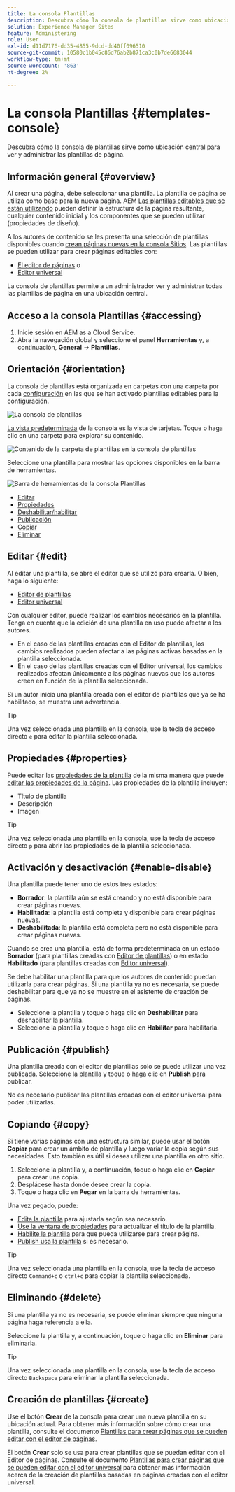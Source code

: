```yaml
---
title: La consola Plantillas
description: Descubra cómo la consola de plantillas sirve como ubicación central para ver y administrar las plantillas de página.
solution: Experience Manager Sites
feature: Administering
role: User
exl-id: d11d7176-dd35-4855-9dcd-dd40ff096510
source-git-commit: 10580c1b045c86d76ab2b871ca3c0b7de6683044
workflow-type: tm+mt
source-wordcount: '863'
ht-degree: 2%

---
```


# La consola Plantillas {#templates-console}

Descubra cómo la consola de plantillas sirve como ubicación central para ver y administrar las plantillas de página.

## Información general {#overview}

Al crear una página, debe seleccionar una plantilla. La plantilla de página se utiliza como base para la nueva página. AEM [Las plantillas editables que se están utilizando](/help/implementing/developing/components/templates.md) pueden definir la estructura de la página resultante, cualquier contenido inicial y los componentes que se pueden utilizar (propiedades de diseño).

A los autores de contenido se les presenta una selección de plantillas disponibles cuando [crean páginas nuevas en la consola Sitios](/help/sites-cloud/authoring/sites-console/creating-pages.md). Las plantillas se pueden utilizar para crear páginas editables con:

* [El editor de páginas](/help/sites-cloud/authoring/page-editor/templates.md) o
* [Editor universal](/help/sites-cloud/authoring/universal-editor/templates.md)

La consola de plantillas permite a un administrador ver y administrar todas las plantillas de página en una ubicación central.

## Acceso a la consola Plantillas {#accessing}

1. Inicie sesión en AEM as a Cloud Service.
1. Abra la navegación global y seleccione el panel **Herramientas** y, a continuación, **General** -> **Plantillas**.

## Orientación {#orientation}

La consola de plantillas está organizada en carpetas con una carpeta por cada [configuración](/help/implementing/developing/introduction/configurations.md) en las que se han activado plantillas editables para la configuración.

![La consola de plantillas](assets/templates-console/templates-console.png)

[La vista predeterminada](/help/sites-cloud/authoring/quick-start.md) de la consola es la vista de tarjetas. Toque o haga clic en una carpeta para explorar su contenido.

![Contenido de la carpeta de plantillas en la consola de plantillas](assets/templates-console/templates-console-templates.png)

Seleccione una plantilla para mostrar las opciones disponibles en la barra de herramientas.

![Barra de herramientas de la consola Plantillas](assets/templates-console/templates-console-toolbar.png)

* [Editar](#edit-edit)
* [Propiedades](#properties)
* [Deshabilitar/habilitar](#enable-disable)
* [Publicación](#publish)
* [Copiar](#copy)
* [Eliminar](#delete)

## Editar {#edit}

Al editar una plantilla, se abre el editor que se utilizó para crearla. O bien, haga lo siguiente:

* [Editor de plantillas](/help/sites-cloud/authoring/page-editor/templates.md)
* [Editor universal](/help/sites-cloud/authoring/universal-editor/templates.md)

Con cualquier editor, puede realizar los cambios necesarios en la plantilla. Tenga en cuenta que la edición de una plantilla en uso puede afectar a los autores.

* En el caso de las plantillas creadas con el Editor de plantillas, los cambios realizados pueden afectar a las páginas activas basadas en la plantilla seleccionada.
* En el caso de las plantillas creadas con el Editor universal, los cambios realizados afectan únicamente a las páginas nuevas que los autores creen en función de la plantilla seleccionada.

Si un autor inicia una plantilla creada con el editor de plantillas que ya se ha habilitado, se muestra una advertencia.

>[!TIP]
>
>Una vez seleccionada una plantilla en la consola, use la tecla de acceso directo `e` para editar la plantilla seleccionada.

## Propiedades {#properties}

Puede editar las [propiedades de la plantilla](/help/sites-cloud/authoring/page-editor/templates.md) de la misma manera que puede [editar las propiedades de la página](/help/sites-cloud/authoring/sites-console/page-properties.md). Las propiedades de la plantilla incluyen:

* Título de plantilla
* Descripción
* Imagen

>[!TIP]
>
>Una vez seleccionada una plantilla en la consola, use la tecla de acceso directo `p` para abrir las propiedades de la plantilla seleccionada.

## Activación y desactivación {#enable-disable}

Una plantilla puede tener uno de estos tres estados:

* **Borrador**: la plantilla aún se está creando y no está disponible para crear páginas nuevas.
* **Habilitada**: la plantilla está completa y disponible para crear páginas nuevas.
* **Deshabilitada**: la plantilla está completa pero no está disponible para crear páginas nuevas.

Cuando se crea una plantilla, está de forma predeterminada en un estado **Borrador** (para plantillas creadas con [Editor de plantillas](/help/sites-cloud/authoring/page-editor/templates.md)) o en estado **Habilitado** (para plantillas creadas con [Editor universal](/help/sites-cloud/authoring/universal-editor/templates.md)).

Se debe habilitar una plantilla para que los autores de contenido puedan utilizarla para crear páginas. Si una plantilla ya no es necesaria, se puede deshabilitar para que ya no se muestre en el asistente de creación de páginas.

* Seleccione la plantilla y toque o haga clic en **Deshabilitar** para deshabilitar la plantilla.
* Seleccione la plantilla y toque o haga clic en **Habilitar** para habilitarla.

## Publicación {#publish}

Una plantilla creada con el editor de plantillas solo se puede utilizar una vez publicada. Seleccione la plantilla y toque o haga clic en **Publish** para publicar.

No es necesario publicar las plantillas creadas con el editor universal para poder utilizarlas.

## Copiando {#copy}

Si tiene varias páginas con una estructura similar, puede usar el botón **Copiar** para crear un ámbito de plantilla y luego variar la copia según sus necesidades. Esto también es útil si desea utilizar una plantilla en otro sitio.

1. Seleccione la plantilla y, a continuación, toque o haga clic en **Copiar** para crear una copia.
1. Desplácese hasta donde desee crear la copia.
1. Toque o haga clic en **Pegar** en la barra de herramientas.

Una vez pegado, puede:

* [Edite la plantilla](#edit) para ajustarla según sea necesario.
* [Use la ventana de propiedades](#properties) para actualizar el título de la plantilla.
* [Habilite la plantilla](#enable-disable) para que pueda utilizarse para crear página.
* [Publish usa la plantilla](#publish) si es necesario.

>[!TIP]
>
>Una vez seleccionada una plantilla en la consola, use la tecla de acceso directo `Command+c` o `ctrl+c` para copiar la plantilla seleccionada.

## Eliminando {#delete}

Si una plantilla ya no es necesaria, se puede eliminar siempre que ninguna página haga referencia a ella.

Seleccione la plantilla y, a continuación, toque o haga clic en **Eliminar** para eliminarla.

>[!TIP]
>
>Una vez seleccionada una plantilla en la consola, use la tecla de acceso directo `Backspace` para eliminar la plantilla seleccionada.

## Creación de plantillas {#create}

Use el botón **Crear** de la consola para crear una nueva plantilla en su ubicación actual. Para obtener más información sobre cómo crear una plantilla, consulte el documento [Plantillas para crear páginas que se pueden editar con el editor de páginas](/help/sites-cloud/authoring/page-editor/templates.md).

El botón **Crear** solo se usa para crear plantillas que se puedan editar con el Editor de páginas. Consulte el documento [Plantillas para crear páginas que se pueden editar con el editor universal](/help/sites-cloud/authoring/universal-editor/templates.md) para obtener más información acerca de la creación de plantillas basadas en páginas creadas con el editor universal.
